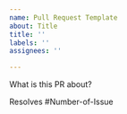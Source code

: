 ```yaml
---
name: Pull Request Template
about: Title
title: ''
labels: ''
assignees: ''

---
```


What is this PR about?

Resolves #Number-of-Issue
